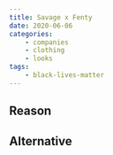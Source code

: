 ```yaml
---
title: Savage x Fenty
date: 2020-06-06
categories:
    - companies
    - clothing
    - looks
tags:
    - black-lives-matter
---
```


## Reason


## Alternative

